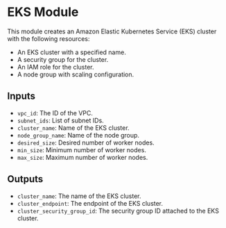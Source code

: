 # EKS Module

This module creates an Amazon Elastic Kubernetes Service (EKS) cluster with the following resources:

- An EKS cluster with a specified name.
- A security group for the cluster.
- An IAM role for the cluster.
- A node group with scaling configuration.

## Inputs

- `vpc_id`: The ID of the VPC.
- `subnet_ids`: List of subnet IDs.
- `cluster_name`: Name of the EKS cluster.
- `node_group_name`: Name of the node group.
- `desired_size`: Desired number of worker nodes.
- `min_size`: Minimum number of worker nodes.
- `max_size`: Maximum number of worker nodes.

## Outputs

- `cluster_name`: The name of the EKS cluster.
- `cluster_endpoint`: The endpoint of the EKS cluster.
- `cluster_security_group_id`: The security group ID attached to the EKS cluster.